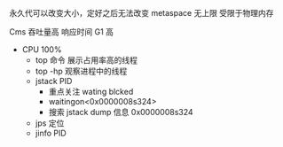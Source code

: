 永久代可以改变大小，定好之后无法改变
metaspace 无上限 受限于物理内存

Cms 吞吐量高
响应时间 G1 高

- CPU 100%
	- top 命令 展示占用率高的线程
	- top -hp 观察进程中的线程
	- jstack PID 
		- 重点关注  wating blcked
		- waitingon<0x0000008s324>
		- 搜索 jstack dump 信息 0x0000008s324
	- jps 定位
	- jinfo PID
